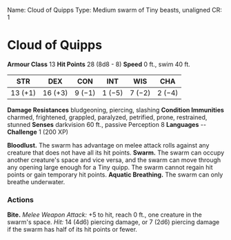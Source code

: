 Name: Cloud of Quipps
Type: Medium swarm of Tiny beasts, unaligned
CR: 1

# Cloud of Quipps

**Armour Class** 13
**Hit Points** 28 (8d8 - 8)
**Speed** 0 ft., swim 40 ft.

| STR     | DEX     | CON     | INT     | WIS     | CHA     |
|---------|---------|---------|---------|---------|---------|
| 13 (+1) | 16 (+3) | 9 (−1)  | 1 (−5)  | 7 (−2)  | 2 (−4)  |  

**Damage Resistances** bludgeoning, piercing, slashing
**Condition Immunities** charmed, frightened, grappled, paralyzed, petrified, prone, restrained, stunned
**Senses** darkvision 60 ft., passive Perception 8
**Languages** --
**Challenge** 1 (200 XP)

**Bloodlust.** The swarm has advantage on melee attack rolls against any creature that does not have all its hit points.
**Swarm.** The swarm can occupy another creature's space and vice versa, and the swarm can move through any opening large enough for a Tiny quipp. The swarm cannot regain hit points or gain temporary hit points.
**Aquatic Breathing.** The swarm can only breathe underwater.

### Actions
**Bite.** _Melee Weapon Attack:_ +5 to hit, reach 0 ft., one creature in the swarm's space. _Hit:_ 14 (4d6) piercing damage, or 7 (2d6) piercing damage if the swarm has half of its hit points or fewer.